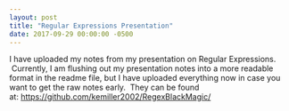 ```yaml
---
layout: post
title: "Regular Expressions Presentation"
date: 2017-09-29 00:00:00 -0500
---
```

I have uploaded my notes from my presentation on Regular Expressions.  Currently, I am flushing out my presentation notes into a more readable format in the readme file, but I have uploaded everything now in case you want to get the raw notes early.  They can be found at: <a href="https://github.com/kemiller2002/RegexBlackMagic/">https://github.com/kemiller2002/RegexBlackMagic/</a>

&nbsp;
